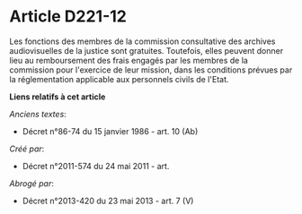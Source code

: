 # Article D221-12

Les fonctions des membres de la commission consultative des archives audiovisuelles de la justice sont gratuites. Toutefois,
elles peuvent donner lieu au remboursement des frais engagés par les membres de la commission pour l'exercice de leur
mission, dans les conditions prévues par la réglementation applicable aux personnels civils de l'Etat.

**Liens relatifs à cet article**

_Anciens textes_:

  - Décret n°86-74 du 15 janvier 1986 - art. 10 (Ab)

_Créé par_:

  - Décret n°2011-574 du 24 mai 2011  - art.

_Abrogé par_:

  - Décret n°2013-420 du 23 mai 2013 - art. 7 (V)
